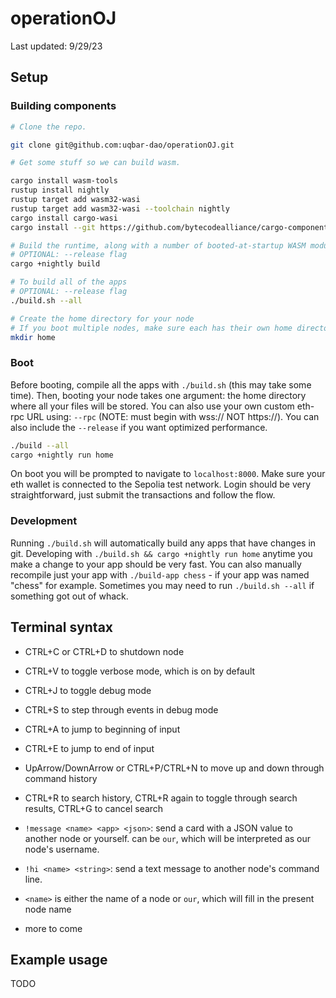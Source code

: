 # operationOJ
Last updated: 9/29/23
## Setup

### Building components

```bash
# Clone the repo.

git clone git@github.com:uqbar-dao/operationOJ.git

# Get some stuff so we can build wasm.

cargo install wasm-tools
rustup install nightly
rustup target add wasm32-wasi
rustup target add wasm32-wasi --toolchain nightly
cargo install cargo-wasi
cargo install --git https://github.com/bytecodealliance/cargo-component --locked cargo-component

# Build the runtime, along with a number of booted-at-startup WASM modules including terminal and key_value
# OPTIONAL: --release flag
cargo +nightly build

# To build all of the apps
# OPTIONAL: --release flag
./build.sh --all

# Create the home directory for your node
# If you boot multiple nodes, make sure each has their own home directory.
mkdir home
```

### Boot

Before booting, compile all the apps with `./build.sh` (this may take some time). Then, booting your node takes one argument: the home directory where all your files will be stored. You can also use your own custom eth-rpc URL using: `--rpc` (NOTE: must begin with wss:// NOT https://). You can also include the `--release` if you want optimized performance.
```bash
./build --all
cargo +nightly run home
```

On boot you will be prompted to navigate to `localhost:8000`. Make sure your eth wallet is connected to the Sepolia test network. Login should be very straightforward, just submit the transactions and follow the flow.

### Development
Running `./build.sh` will automatically build any apps that have changes in git. Developing with `./build.sh && cargo +nightly run home` anytime you make a change to your app should be very fast. You can also manually recompile just your app with `./build-app chess` - if your app was named "chess" for example. Sometimes you may need to run `./build.sh --all` if something got out of whack.

## Terminal syntax

- CTRL+C or CTRL+D to shutdown node
- CTRL+V to toggle verbose mode, which is on by default
- CTRL+J to toggle debug mode
- CTRL+S to step through events in debug mode

- CTRL+A to jump to beginning of input
- CTRL+E to jump to end of input
- UpArrow/DownArrow or CTRL+P/CTRL+N to move up and down through command history
- CTRL+R to search history, CTRL+R again to toggle through search results, CTRL+G to cancel search

- `!message <name> <app> <json>`: send a card with a JSON value to another node or yourself. <name> can be `our`, which will be interpreted as our node's username.
- `!hi <name> <string>`: send a text message to another node's command line.
- `<name>` is either the name of a node or `our`, which will fill in the present node name
- more to come

## Example usage

TODO

